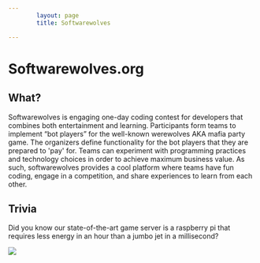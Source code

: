 ```yaml
---
        layout: page
        title: Softwarewolves

---
```


Softwarewolves.org
====

What?
---

Softwarewolves is engaging one-day coding contest for developers that combines both entertainment and learning. Participants form teams to implement “bot players” for the well-known werewolves AKA mafia party game. The organizers define functionality for the bot players that they are prepared to 'pay' for. Teams can experiment with programming practices and technology choices in order to achieve maximum business value. As such, softwarewolves provides a cool platform where teams have fun coding, engage in a competition, and share experiences to learn from each other.


Trivia
---
Did you know our state-of-the-art game server is a raspberry pi that requires less energy in an hour than a jumbo jet in a millisecond? 

![](https://raw.github.com/softwarewolves/softwarewolves.github.io/master/images/pi.jpg)

